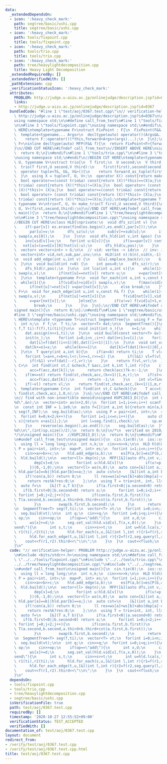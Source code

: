 ```yaml
---
data:
  _extendedDependsOn:
  - icon: ':heavy_check_mark:'
    path: segtree/basic/ushi.cpp
    title: segtree/basic/ushi.cpp
  - icon: ':heavy_check_mark:'
    path: tools/fixpoint.cpp
    title: tools/fixpoint.cpp
  - icon: ':heavy_check_mark:'
    path: tools/trio.cpp
    title: tools/trio.cpp
  - icon: ':heavy_check_mark:'
    path: tree/heavylightdecomposition.cpp
    title: Heavy Light Decomposition
  _extendedRequiredBy: []
  _extendedVerifiedWith: []
  _pathExtension: cpp
  _verificationStatusIcon: ':heavy_check_mark:'
  attributes:
    PROBLEM: http://judge.u-aizu.ac.jp/onlinejudge/description.jsp?id=0367
    links:
    - http://judge.u-aizu.ac.jp/onlinejudge/description.jsp?id=0367
  bundledCode: "#line 1 \"test/aoj/0367.test.cpp\"\n// verification-helper: PROBLEM\
    \ http://judge.u-aizu.ac.jp/onlinejudge/description.jsp?id=0367\n\n#include <bits/stdc++.h>\n\
    using namespace std;\n\n#define call_from_test\n#line 1 \"tools/fixpoint.cpp\"\
    \n\n#line 3 \"tools/fixpoint.cpp\"\nusing namespace std;\n#endif\n//BEGIN CUT\
    \ HERE\ntemplate<typename F>\nstruct FixPoint : F{\n  FixPoint(F&& f):F(forward<F>(f)){}\n\
    \  template<typename... Args>\n  decltype(auto) operator()(Args&&... args) const{\n\
    \    return F::operator()(*this,forward<Args>(args)...);\n  }\n};\ntemplate<typename\
    \ F>\ninline decltype(auto) MFP(F&& f){\n  return FixPoint<F>{forward<F>(f)};\n\
    }\n//END CUT HERE\n#ifndef call_from_test\n//INSERT ABOVE HERE\nsigned main(){\n\
    \  return 0;\n}\n#endif\n#line 1 \"tools/trio.cpp\"\n\n#line 3 \"tools/trio.cpp\"\
    \nusing namespace std;\n#endif\n//BEGIN CUT HERE\ntemplate<typename T, typename\
    \ U, typename V>\nstruct trio{\n  T first;\n  U second;\n  V third;\n  trio(){}\n\
    \  trio(T first,U second,V third):\n    first(first),second(second),third(third){}\n\
    \  operator tuple<T&, U&, V&>(){\n    return forward_as_tuple(first,second,third);\n\
    \  }\n  using X = tuple<T, U, V>;\n  operator X() const{return make_tuple(first,second,third);}\n\
    \  bool operator==(const trio&a) const{return (X)(*this)==(X)a;}\n  bool operator!=(const\
    \ trio&a) const{return (X)(*this)!=(X)a;}\n  bool operator< (const trio&a) const{return\
    \ (X)(*this)< (X)a;}\n  bool operator<=(const trio&a) const{return (X)(*this)<=(X)a;}\n\
    \  bool operator> (const trio&a) const{return (X)(*this)> (X)a;}\n  bool operator>=(const\
    \ trio&a) const{return (X)(*this)>=(X)a;}\n};\ntemplate<typename T, typename U,\
    \ typename V>\ntrio<T, U, V> make_trio(T first,U second,V third){\n  return trio<T,\
    \ U, V>(first,second,third);\n}\n//END CUT HERE\n#ifndef call_from_test\nsigned\
    \ main(){\n  return 0;\n}\n#endif\n#line 1 \"tree/heavylightdecomposition.cpp\"\
    \n\n#line 3 \"tree/heavylightdecomposition.cpp\"\nusing namespace std;\n#endif\n\
    //BEGIN CUT HERE\nclass HLD{\nprivate:\n  void dfs_sz(int v) {\n    auto &es=G[v];\n\
    \    if(~par[v]) es.erase(find(es.begin(),es.end(),par[v]));\n\n    for(int &u:es){\n\
    \      par[u]=v;\n      dfs_sz(u);\n      sub[v]+=sub[u];\n      if(sub[u]>sub[es[0]])\
    \ swap(u,es[0]);\n    }\n  }\n\n  void dfs_hld(int v,int &pos) {\n    vid[v]=pos++;\n\
    \    inv[vid[v]]=v;\n    for(int u:G[v]){\n      if(u==par[v]) continue;\n   \
    \   nxt[u]=(u==G[v][0]?nxt[v]:u);\n      dfs_hld(u,pos);\n    }\n  }\n\npublic:\n\
    \  vector< vector<int> > G;\n\n  // vid: vertex -> idx\n  // inv: idx -> vertex\n\
    \  vector<int> vid,nxt,sub,par,inv;\n\n  HLD(int n):G(n),vid(n,-1),nxt(n),sub(n,1),par(n,-1),inv(n){}\n\
    \n  void add_edge(int u,int v) {\n    G[u].emplace_back(v);\n    G[v].emplace_back(u);\n\
    \  }\n\n  void build(int r=0) {\n    int pos=0;\n    dfs_sz(r);\n    nxt[r]=r;\n\
    \    dfs_hld(r,pos);\n  }\n\n  int lca(int u,int v){\n    while(1){\n      if(vid[u]>vid[v])\
    \ swap(u,v);\n      if(nxt[u]==nxt[v]) return u;\n      v=par[nxt[v]];\n    }\n\
    \  }\n\n  template<typename F>\n  void for_each(int u,int v,const F& f) {\n  \
    \  while(1){\n      if(vid[u]>vid[v]) swap(u,v);\n      f(max(vid[nxt[v]],vid[u]),vid[v]+1);\n\
    \      if(nxt[u]!=nxt[v]) v=par[nxt[v]];\n      else break;\n    }\n  }\n\n  template<typename\
    \ F>\n  void for_each_edge(int u,int v,const F& f) {\n    while(1){\n      if(vid[u]>vid[v])\
    \ swap(u,v);\n      if(nxt[u]!=nxt[v]){\n        f(vid[nxt[v]],vid[v]+1);\n  \
    \      v=par[nxt[v]];\n      }else{\n        if(u!=v) f(vid[u]+1,vid[v]+1);\n\
    \        break;\n      }\n    }\n  }\n};\n//END CUT HERE\n#ifndef call_from_test\n\
    signed main(){\n  return 0;\n};\n#endif\n#line 1 \"segtree/basic/ushi.cpp\"\n\n\
    #line 3 \"segtree/basic/ushi.cpp\"\nusing namespace std;\n#endif\n//BEGIN CUT\
    \ HERE\ntemplate <typename T>\nstruct SegmentTree{\n  using F = function<T(T,T)>;\n\
    \  int n;\n  F f;\n  T ti;\n  vector<T> dat;\n\n  SegmentTree(){}\n  SegmentTree(F\
    \ f,T ti):f(f),ti(ti){}\n\n  void init(int n_){\n    n=1;\n    while(n<n_) n<<=1;\n\
    \    dat.assign(n<<1,ti);\n  }\n\n  void build(const vector<T> &v){\n    int n_=v.size();\n\
    \    init(n_);\n    for(int i=0;i<n_;i++) dat[n+i]=v[i];\n    for(int i=n-1;i;i--)\n\
    \      dat[i]=f(dat[(i<<1)|0],dat[(i<<1)|1]);\n  }\n\n  void set_val(int k,T x){\n\
    \    dat[k+=n]=x;\n    while(k>>=1)\n      dat[k]=f(dat[(k<<1)|0],dat[(k<<1)|1]);\n\
    \  }\n\n  T query(int a,int b){\n    if(a>=b) return ti;\n    T vl=ti,vr=ti;\n\
    \    for(int l=a+n,r=b+n;l<r;l>>=1,r>>=1) {\n      if(l&1) vl=f(vl,dat[l++]);\n\
    \      if(r&1) vr=f(dat[--r],vr);\n    }\n    return f(vl,vr);\n  }\n\n  template<typename\
    \ C>\n  int find(int st,C &check,T &acc,int k,int l,int r){\n    if(l+1==r){\n\
    \      acc=f(acc,dat[k]);\n      return check(acc)?k-n:-1;\n    }\n    int m=(l+r)>>1;\n\
    \    if(m<=st) return find(st,check,acc,(k<<1)|1,m,r);\n    if(st<=l&&!check(f(acc,dat[k]))){\n\
    \      acc=f(acc,dat[k]);\n      return -1;\n    }\n    int vl=find(st,check,acc,(k<<1)|0,l,m);\n\
    \    if(~vl) return vl;\n    return find(st,check,acc,(k<<1)|1,m,r);\n  }\n\n\
    \  template<typename C>\n  int find(int st,C &check){\n    T acc=ti;\n    return\
    \ find(st,check,acc,1,0,n);\n  }\n};\n//END CUT HERE\n#ifndef call_from_test\n\
    \n// find with non-invertible monoid\nsigned KUPC2013_D(){\n  int n;\n  scanf(\"\
    %d\",&n);\n  vector<int> as(n+2,0);\n  for(int i=1;i<=n;i++) scanf(\"%d\",&as[i]);\n\
    \n  const int INF = 1.1e9;\n  auto f=[](int a,int b){return min(a,b);};\n  SegmentTree<int>\
    \ seg(f,INF);\n  seg.build(as);\n\n  using P = pair<int, int>;\n  set<P> sp;\n\
    \  for(int k=0;k<2;k++){\n    for(int i=1;i<=n;i++){\n      auto check=[&](int\
    \ x){return x<as[i];};\n      int l=seg.find(i,check);\n      sp.emplace(k?n+2-l:l,as[i]);\n\
    \    }\n    reverse(as.begin(),as.end());\n    seg.build(as);\n  }\n\n  printf(\"\
    %d\\n\",(int)sp.size()/2);\n  return 0;\n}\n/*\n  verified on 2019/12/26\n  https://atcoder.jp/contests/kupc2013/tasks/kupc2013_d\n\
    */\n\nsigned main(){\n  //KUPC2013_D();\n  return 0;\n}\n#endif\n#line 11 \"test/aoj/0367.test.cpp\"\
    \n#undef call_from_test\n\nsigned main(){\n  cin.tie(0);\n  ios::sync_with_stdio(0);\n\
    \  using ll = long long;\n\n  int n,k;\n  cin>>n>>k;\n\n  HLD hld(n);\n  using\
    \ P = pair<int, int>;\n  map<P, int> es;\n  for(int i=1;i<n;i++){\n    int a,b,c;\n\
    \    cin>>a>>b>>c;\n    hld.add_edge(a,b);\n    es[P(a,b)]=es[P(b,a)]=c;\n  }\n\
    \  hld.build();\n\n  vector<ll> dep(n);\n  MFP([&](auto dfs,int v,int p,ll d)->void{\n\
    \        dep[v]=d;\n        for(int u:hld.G[v])\n          if(u!=p) dfs(u,v,d+es[P(u,v)]);\n\
    \      })(0,-1,0);\n\n  vector<ll> ws(n,0);\n  auto con=[&](int a,int b){return\
    \ hld.par[a]==b||hld.par[b]==a;};\n  auto cst=\n    [&](int a,int b)->ll{\n  \
    \    if(!con(a,b)) return 0;\n      ll res=ws[a]+ws[b]+abs(dep[a]-dep[b]);\n \
    \     return res%k?res:0;\n    };\n\n  using T = trio<int, int, ll>;\n  T ti(-1,-1,-1);\n\
    \  auto f=\n    [&](T a,T b){\n      if(a.first<0||a.second<0) return b;\n   \
    \   if(b.first<0||b.second<0) return a;\n      for(int i=0;i<2;i++){\n       \
    \ for(int j=0;j<2;j++){\n          if(con(a.first,b.first))\n            return\
    \ T(a.second,b.second,a.third+b.third+cst(a.first,b.first));\n          swap(a.first,a.second);\n\
    \        }\n        swap(b.first,b.second);\n      }\n      return ti;\n    };\n\
    \n  SegmentTree<T> seg(f,ti);\n  vector<T> vt;\n  for(int i=0;i<n;i++)\n    vt.emplace_back(hld.inv[i],hld.inv[i],0);\n\
    \  seg.build(vt);\n\n  int q;\n  cin>>q;\n  for(int i=0;i<q;i++){\n    string\
    \ op;\n    cin>>op;\n    if(op==\"add\"){\n      int x,d;\n      cin>>x>>d;\n\
    \      ws[x]+=d;\n      seg.set_val(hld.vid[x],T(x,x,0));\n    }\n    if(op==\"\
    send\"){\n      int s,t;\n      cin>>s>>t;\n      int u=hld.lca(s,t);\n      T\
    \ r1(ti),r2(ti);\n      hld.for_each(s,u,[&](int l,int r){r1=f(r1,seg.query(l,r));});\n\
    \      hld.for_each_edge(t,u,[&](int l,int r){r2=f(r2,seg.query(l,r));});\n  \
    \    cout<<f(r1,r2).third<<\"\\n\";\n    }\n  }\n  cout<<flush;\n  return 0;\n\
    }\n"
  code: "// verification-helper: PROBLEM http://judge.u-aizu.ac.jp/onlinejudge/description.jsp?id=0367\n\
    \n#include <bits/stdc++.h>\nusing namespace std;\n\n#define call_from_test\n#include\
    \ \"../../tools/fixpoint.cpp\"\n#include \"../../tools/trio.cpp\"\n#include \"\
    ../../tree/heavylightdecomposition.cpp\"\n#include \"../../segtree/basic/ushi.cpp\"\
    \n#undef call_from_test\n\nsigned main(){\n  cin.tie(0);\n  ios::sync_with_stdio(0);\n\
    \  using ll = long long;\n\n  int n,k;\n  cin>>n>>k;\n\n  HLD hld(n);\n  using\
    \ P = pair<int, int>;\n  map<P, int> es;\n  for(int i=1;i<n;i++){\n    int a,b,c;\n\
    \    cin>>a>>b>>c;\n    hld.add_edge(a,b);\n    es[P(a,b)]=es[P(b,a)]=c;\n  }\n\
    \  hld.build();\n\n  vector<ll> dep(n);\n  MFP([&](auto dfs,int v,int p,ll d)->void{\n\
    \        dep[v]=d;\n        for(int u:hld.G[v])\n          if(u!=p) dfs(u,v,d+es[P(u,v)]);\n\
    \      })(0,-1,0);\n\n  vector<ll> ws(n,0);\n  auto con=[&](int a,int b){return\
    \ hld.par[a]==b||hld.par[b]==a;};\n  auto cst=\n    [&](int a,int b)->ll{\n  \
    \    if(!con(a,b)) return 0;\n      ll res=ws[a]+ws[b]+abs(dep[a]-dep[b]);\n \
    \     return res%k?res:0;\n    };\n\n  using T = trio<int, int, ll>;\n  T ti(-1,-1,-1);\n\
    \  auto f=\n    [&](T a,T b){\n      if(a.first<0||a.second<0) return b;\n   \
    \   if(b.first<0||b.second<0) return a;\n      for(int i=0;i<2;i++){\n       \
    \ for(int j=0;j<2;j++){\n          if(con(a.first,b.first))\n            return\
    \ T(a.second,b.second,a.third+b.third+cst(a.first,b.first));\n          swap(a.first,a.second);\n\
    \        }\n        swap(b.first,b.second);\n      }\n      return ti;\n    };\n\
    \n  SegmentTree<T> seg(f,ti);\n  vector<T> vt;\n  for(int i=0;i<n;i++)\n    vt.emplace_back(hld.inv[i],hld.inv[i],0);\n\
    \  seg.build(vt);\n\n  int q;\n  cin>>q;\n  for(int i=0;i<q;i++){\n    string\
    \ op;\n    cin>>op;\n    if(op==\"add\"){\n      int x,d;\n      cin>>x>>d;\n\
    \      ws[x]+=d;\n      seg.set_val(hld.vid[x],T(x,x,0));\n    }\n    if(op==\"\
    send\"){\n      int s,t;\n      cin>>s>>t;\n      int u=hld.lca(s,t);\n      T\
    \ r1(ti),r2(ti);\n      hld.for_each(s,u,[&](int l,int r){r1=f(r1,seg.query(l,r));});\n\
    \      hld.for_each_edge(t,u,[&](int l,int r){r2=f(r2,seg.query(l,r));});\n  \
    \    cout<<f(r1,r2).third<<\"\\n\";\n    }\n  }\n  cout<<flush;\n  return 0;\n\
    }\n"
  dependsOn:
  - tools/fixpoint.cpp
  - tools/trio.cpp
  - tree/heavylightdecomposition.cpp
  - segtree/basic/ushi.cpp
  isVerificationFile: true
  path: test/aoj/0367.test.cpp
  requiredBy: []
  timestamp: '2020-10-27 12:55:52+09:00'
  verificationStatus: TEST_ACCEPTED
  verifiedWith: []
documentation_of: test/aoj/0367.test.cpp
layout: document
redirect_from:
- /verify/test/aoj/0367.test.cpp
- /verify/test/aoj/0367.test.cpp.html
title: test/aoj/0367.test.cpp
---
```

